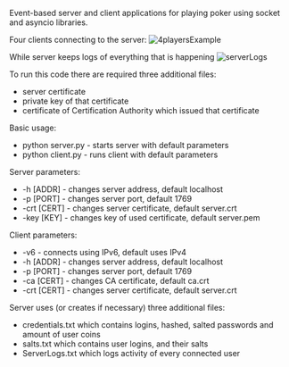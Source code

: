 Event-based server and client applications for playing poker using socket and asyncio libraries.

Four clients connecting to the server:
![4playersExample](https://user-images.githubusercontent.com/81644484/173106807-de9ee5dc-fbac-4c9f-a864-3ccc58ef7f8b.png)

While server keeps logs of everything that is happening
![serverLogs](https://user-images.githubusercontent.com/81644484/173107797-baf3fe9b-dfe2-4435-940d-2bcd5b117de7.PNG)

To run this code there are required three additional files:
- server certificate
- private key of that certificate
- certificate of Certification Authority which issued that certificate

Basic usage:
- python server.py    -   starts server with default parameters
- python client.py    -   runs client with default parameters

Server parameters:
- -h    [ADDR]   -   changes server address, default localhost
- -p    [PORT]   -   changes server port, default 1769
- -crt  [CERT]   -   changes server certificate, default server.crt
- -key  [KEY]    -   changes key of used certificate, default server.pem

Client parameters:
- -v6            -   connects using IPv6, default uses IPv4
- -h    [ADDR]   -   changes server address, default localhost
- -p    [PORT]   -   changes server port, default 1769
- -ca   [CERT]   -   changes CA certificate, default ca.crt
- -crt  [CERT]   -   changes server certificate, default server.crt

Server uses (or creates if necessary) three additional files:
- credentials.txt which contains logins, hashed, salted passwords and amount of user coins
- salts.txt which contains user logins, and their salts
- ServerLogs.txt  which logs activity of every connected user
